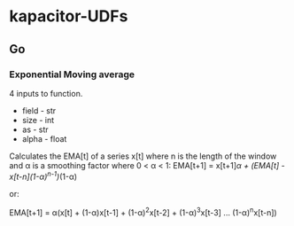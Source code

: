 # kapacitor-UDFs
## Go
### Exponential Moving average
4 inputs to function.
- field - str
- size - int
- as - str
- alpha - float

Calculates the EMA[t] of a series x[t] where n is the length of the window and α is a smoothing factor where 0 < α < 1:
EMA[t+1] = x[t+1]*α + (EMA[t] - x[t-n]\(1-α)<sup>n-1</sup>)*(1-α)

or:

EMA[t+1] = α(x[t] + (1-α)x[t-1] + (1-α)<sup>2</sup>x[t-2] + (1-α)<sup>3</sup>x[t-3] ... (1-α)<sup>n</sup>x[t-n]) 
